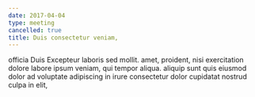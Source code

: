 ```yaml
---
date: 2017-04-04
type: meeting
cancelled: true
title: Duis consectetur veniam,
---
```

officia Duis Excepteur laboris sed mollit. amet, proident, nisi exercitation dolore labore ipsum veniam, qui tempor aliqua. aliquip sunt quis eiusmod dolor ad voluptate adipiscing in irure consectetur dolor cupidatat nostrud culpa in elit,